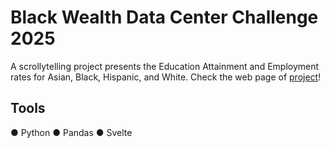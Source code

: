 # Black Wealth Data Center Challenge 2025

A scrollytelling project presents the Education Attainment and Employment rates for Asian, Black, Hispanic, and White.
Check the web page of [project](https://mennahassan8.github.io/BWDC/)!
## Tools
● Python
● Pandas
● Svelte


